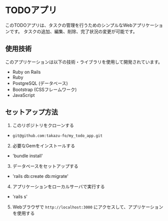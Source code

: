 # TODOアプリ

このTODOアプリは、タスクの管理を行うためのシンプルなWebアプリケーションです。
タスクの追加、編集、削除、完了状況の変更が可能です。

## 使用技術

このアプリケーションは以下の技術・ライブラリを使用して開発されています。

- Ruby on Rails
- Ruby
- PostgreSQL (データベース)
- Bootstrap (CSSフレームワーク)
- JavaScript

## セットアップ方法

1. このリポジトリをクローンする

  - `git@github.com:takazu-fo/my_todo_app.git`


2. 必要なGemをインストールする
- 'bundle install'



3. データベースをセットアップする
- 'rails db:create db:migrate'


4. アプリケーションをローカルサーバで実行する
- 'rails s'

5. Webブラウザで `http://localhost:3000` にアクセスして、アプリケーションを使用する

